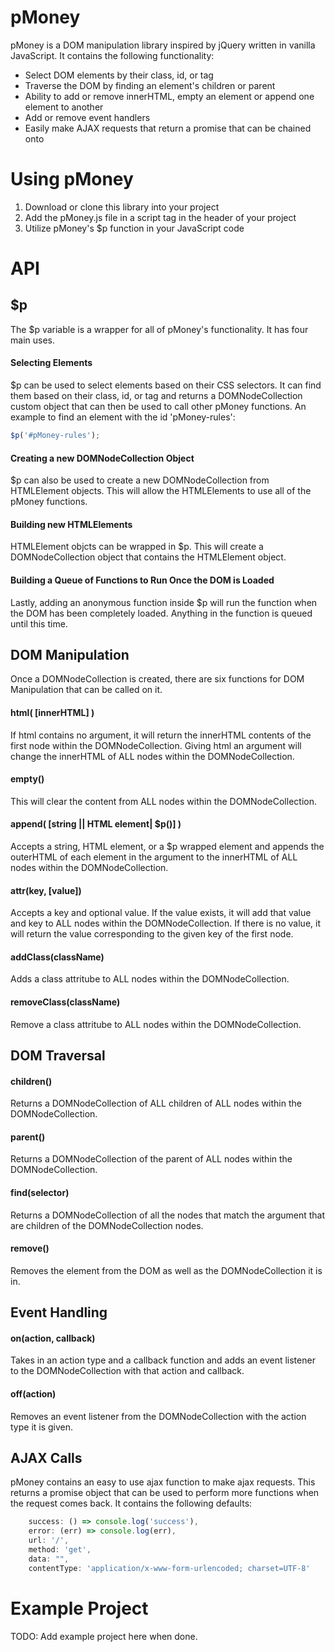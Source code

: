# pMoney

pMoney is a DOM manipulation library inspired by jQuery written in vanilla JavaScript. It contains the following functionality:

* Select DOM elements by their class, id, or tag
* Traverse the DOM by finding an element's children or parent
* Ability to add or remove innerHTML, empty an element or append one element to another
* Add or remove event handlers
* Easily make AJAX requests that return a promise that can be chained onto

# Using pMoney

1. Download or clone this library into your project
1. Add the pMoney.js file in a script tag in the header of your project
1. Utilize pMoney's $p function in your JavaScript code

# API

## $p

The $p variable is a wrapper for all of pMoney's functionality. It has four main uses.

#### Selecting Elements
$p can be used to select elements based on their CSS selectors. It can find them based on their class, id, or tag and returns a DOMNodeCollection custom object that can then be used to call other pMoney functions. An example to find an element with the id 'pMoney-rules':
``` javascript
$p('#pMoney-rules');
```

#### Creating a new DOMNodeCollection Object
$p can also be used to create a new DOMNodeCollection from HTMLElement objects. This will allow the HTMLElements to use all of the pMoney functions.

#### Building new HTMLElements
HTMLElement objcts can be wrapped in $p. This will create a DOMNodeCollection object that contains the HTMLElement object.

#### Building a Queue of Functions to Run Once the DOM is Loaded
Lastly, adding an anonymous function inside $p will run the function when the DOM has been completely loaded. Anything in the function is queued until this time.

## DOM Manipulation
Once a DOMNodeCollection is created, there are six functions for DOM Manipulation that can be called on it.

#### html( [innerHTML] )
If html contains no argument, it will return the innerHTML contents of the first node within the DOMNodeCollection. Giving html an argument will change the innerHTML of ALL nodes within the DOMNodeCollection.

#### empty()
This will clear the content from ALL nodes within the DOMNodeCollection.

#### append( [string || HTML element| $p()] )
Accepts a string, HTML element, or a $p wrapped element and appends the outerHTML of each element in the argument to the innerHTML of ALL nodes within the DOMNodeCollection.

#### attr(key, [value])
Accepts a key and optional value. If the value exists, it will add that value and key to ALL nodes within the DOMNodeCollection. If there is no value, it will return the value corresponding to the given key of the first node.

#### addClass(className)
Adds a class attritube to ALL nodes within the DOMNodeCollection.

#### removeClass(className)
Remove a class attritube to ALL nodes within the DOMNodeCollection.

## DOM Traversal

#### children()
Returns a DOMNodeCollection of ALL children of ALL nodes within the DOMNodeCollection.

#### parent()
Returns a DOMNodeCollection of the parent of ALL nodes within the DOMNodeCollection.

#### find(selector)
Returns a DOMNodeCollection of all the nodes that match the argument that are children of the DOMNodeCollection nodes.

#### remove()
Removes the element from the DOM as well as the DOMNodeCollection it is in.

## Event Handling

#### on(action, callback)
Takes in an action type and a callback function and adds an event listener to the DOMNodeCollection with that action and callback.

#### off(action)
Removes an event listener from the DOMNodeCollection with the action type it is given.

## AJAX Calls
pMoney contains an easy to use ajax function to make ajax requests. This returns a promise object that can be used to perform more functions when the request comes back. It contains the following defaults:
```javascript
    success: () => console.log('success'),
    error: (err) => console.log(err),
    url: '/',
    method: 'get',
    data: "",
    contentType: 'application/x-www-form-urlencoded; charset=UTF-8'
```

# Example Project
TODO: Add example project here when done.
